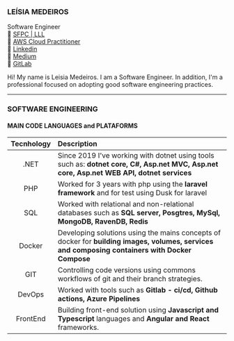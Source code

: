 ### LEÍSIA MEDEIROS
Software Engineer  
:link: [SFPC | LLL](https://www.credly.com/users/leisia-medeiros/badges)   
🔗 [AWS Cloud Practitioner](https://www.credly.com/badges/5fa2c4de-7808-4ec6-b3c2-311d385662ed/public_url)  
:link: [Linkedin](https://www.linkedin.com/in/leisiamedeiros/)  
:link: [Medium](https://medium.com/@leisiamedeiros)  
:link: [GitLab](https://gitlab.com/leisiamedeiros)  

Hi! My name is Leisia Medeiros. I am a Software Engineer. In addition, I'm a professional focused on adopting good software engineering practices.

---

### SOFTWARE ENGINEERING

#### MAIN CODE LANGUAGES and PLATAFORMS

| Tecnhology | Description |
| :---: | :----------- |
| .NET | Since 2019 I've working with dotnet using tools such as: **dotnet core, C#, Asp.net MVC, Asp.net core, Asp.net WEB API, dotnet services** |
| PHP | Worked for 3 years with php using the **laravel framework** and for test using Dusk for laravel |
| SQL | Worked with relational and non-relational databases such as **SQL server, Posgtres, MySql, MongoDB, RavenDB, Redis** |
| Docker | Developing solutions using the mains concepts of docker for **building images, volumes, services and composing containers with Docker Compose** |
| GIT | Controlling code versions using commons workflows of git and their branch strategies. 
| DevOps | Worked with tools such as **Gitlab - ci/cd, Github actions, Azure Pipelines** |
| FrontEnd | Building front-end solution using **Javascript and Typescript** languages and **Angular and React** frameworks. |
